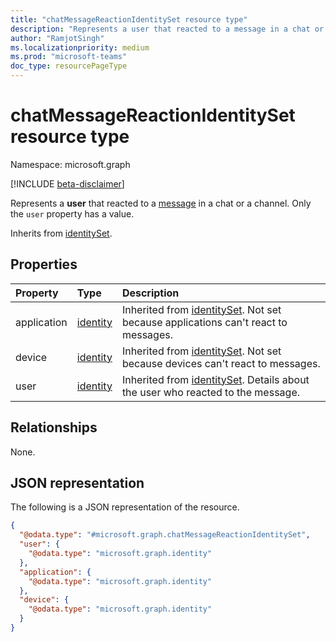 ```yaml
---
title: "chatMessageReactionIdentitySet resource type"
description: "Represents a user that reacted to a message in a chat or a channel."
author: "RamjotSingh"
ms.localizationpriority: medium
ms.prod: "microsoft-teams"
doc_type: resourcePageType
---
```


# chatMessageReactionIdentitySet resource type

Namespace: microsoft.graph

[!INCLUDE [beta-disclaimer](../../includes/beta-disclaimer.md)]

Represents a **user** that reacted to a [message](../resources/chatmessage.md) in a chat or a channel. Only the `user` property has a value.


Inherits from [identitySet](../resources/identityset.md).

## Properties
|Property|Type|Description|
|:---|:---|:---|
|application|[identity](../resources/identity.md)|Inherited from [identitySet](../resources/identityset.md). Not set because applications can't react to messages.|
|device|[identity](../resources/identity.md)|Inherited from [identitySet](../resources/identityset.md). Not set because devices can't react to messages.|
|user|[identity](../resources/identity.md)|Inherited from [identitySet](../resources/identityset.md). Details about the user who reacted to the message.|

## Relationships
None.

## JSON representation
The following is a JSON representation of the resource.
<!-- {
  "blockType": "resource",
  "@odata.type": "microsoft.graph.chatMessageReactionIdentitySet"
}
-->
``` json
{
  "@odata.type": "#microsoft.graph.chatMessageReactionIdentitySet",
  "user": {
    "@odata.type": "microsoft.graph.identity"
  },
  "application": {
    "@odata.type": "microsoft.graph.identity"
  },
  "device": {
    "@odata.type": "microsoft.graph.identity"
  }
}
```

